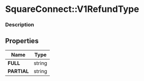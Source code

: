 # SquareConnect::V1RefundType

### Description



## Properties
Name | Type
------------ | -------------
**FULL** | string
**PARTIAL** | string


